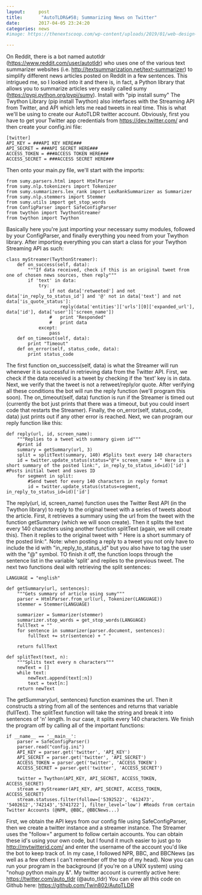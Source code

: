 ```yaml
---
layout:     post
title:       "AutoTLDR&#58; Summarizing News on Twitter"
date:       2017-04-05 23:24:20
categories: news
#image: https://thenextscoop.com/wp-content/uploads/2019/01/web-design-2019.jpg

---
```

On Reddit, there is a bot named autotldr (<https://www.reddit.com/user/autotldr>) who uses one of the various text summarizer websites (i.e. <http://textsummarization.net/text-summarizer>) to simplify different news articles posted on Reddit in a few sentences. This intrigued me, so I looked into it and there is, in fact, a Python library that allows you to summarize articles very easily called sumy (https://pypi.python.org/pypi/sumy). Install with "pip install sumy" The Twython Library (pip install Twython) also interfaces with the Streaming API from Twitter, and API which lets me read tweets in real time. This is what we'll be using to create our AutoTLDR twitter account. Obviously, first you have to get your Twitter app credentials from <https://dev.twitter.com/> and then create your config.ini file: 
    
    
    [twitter]
    API_KEY = ###API KEY HERE###
    API_SECRET = ###API SECRET HERE###
    ACCESS_TOKEN = ###ACCESS TOKEN HERE###
    ACCESS_SECRET = ###ACCESS SECRET HERE###
    

Then onto your main.py file, we'll start with the imports: 
    
    
    from sumy.parsers.html import HtmlParser
    from sumy.nlp.tokenizers import Tokenizer
    from sumy.summarizers.lex_rank import LexRankSummarizer as Summarizer
    from sumy.nlp.stemmers import Stemmer
    from sumy.utils import get_stop_words
    from ConfigParser import SafeConfigParser
    from twython import TwythonStreamer
    from twython import Twython
    

Basically here you're just importing your necessary sumy modules, followed by your ConfigParser, and finally everything you need from your Twython library. After importing everything you can start a class for your Twython Streaming API as such: 
    
    
    class myStreamer(TwythonStreamer):
    	def on_success(self, data):
    		"""If data received, check if this is an original tweet from one of chosen news sources, then reply"""
    		if 'text' in data:
    			try:
    				if not data['retweeted'] and not data['in_reply_to_status_id'] and '@' not in data['text'] and not data['is_quote_status']:
    					reply(data['entities']['urls'][0]['expanded_url'], data['id'], data['user']['screen_name'])
    				#	print "Responded"
    				#	print data
    			except:
    				pass
    	def on_timeout(self, data):
    		print "Timeout"
    	def on_error(self, status_code, data):
    		print status_code
    

The first function on_success(self, data) is what the Streamer will run whenever it is successful in retrieving data from the Twitter API. First, we check if the data received is a tweet by checking if the 'text' key is in data. Next, we verify that the tweet is not a retweet/reply/or quote. After verifying all these conditions the bot will run the reply function (we'll program this soon). The on_timeout(self, data) function is run if the Streamer is timed out (currently the bot just prints that there was a timeout, but you could insert code that restarts the Streamer). Finally, the on_error(self, status_code, data) just prints out if any other error is reached. Next, we can program our reply function like this: 
    
    
    def reply(url, id, screen_name):
    	"""Replies to a tweet with summary given id"""
    	#print id
    	summary = getSummary(url, 3)
    	split = splitText(summary, 140) #Splits text every 140 characters
    	id = twitter.update_status(status="@"+ screen_name + " Here is a short summary of the posted link:", in_reply_to_status_id=id)['id'] #Posts initial tweet and saves ID
    	for segment in split:
    		#Send tweet for every 140 characters in reply format
    		id = twitter.update_status(status=segment, in_reply_to_status_id=id)['id']
    

The reply(url, id, screen_name) function uses the Twitter Rest API (in the Twython library) to reply to the original tweet with a series of tweets about the article. First, it retrieves a summary using the url from the tweet with the function getSummary (which we will soon create). Then it splits the text every 140 characters using another function splitText (again, we will create this). Then it replies to the original tweet with " Here is a short summary of the posted link:". Note: when posting a reply to a tweet you not only have to include the id with "in_reply_to_status_id" but you also have to tag the user with the "@" symbol. TO finish it off, the function loops through the sentence list in the variable 'split' and replies to the previous tweet. The next two functions deal with retrieving the split sentences: 
    
    
    LANGUAGE = "english"
    
    def getSummary(url, sentences):
    	"""Gets summary of article using sumy""" 
    	parser = HtmlParser.from_url(url, Tokenizer(LANGUAGE))
    	stemmer = Stemmer(LANGUAGE)
    
    	summarizer = Summarizer(stemmer)
    	summarizer.stop_words = get_stop_words(LANGUAGE)
    	fullText = ""
    	for sentence in summarizer(parser.document, sentences):
    		fullText += str(sentence) + " "
    
    	return fullText
    
    def splitText(text, n):
    	"""Splits text every n characters"""
    	newText = []
    	while text:
    		newText.append(text[:n])
    		text = text[n:]
    	return newText 
    

The getSummary(url, sentences) function examines the url. Then it constructs a string from all of the sentences and returns that variable (fullText). The splitText function will take the string and break it into sentences of 'n' length. In our case, it splits every 140 characters. We finish the program off by calling all of the important functions: 
    
    
    if __name__ == '__main__':
    	parser = SafeConfigParser()
    	parser.read("config.ini")
    	API_KEY = parser.get('twitter', 'API_KEY')
    	API_SECRET = parser.get('twitter', 'API_SECRET')
    	ACCESS_TOKEN = parser.get('twitter', 'ACCESS_TOKEN')
    	ACCESS_SECRET = parser.get('twitter', 'ACCESS_SECRET')
    
    	twitter = Twython(API_KEY, API_SECRET, ACCESS_TOKEN, ACCESS_SECRET)
    	stream = myStreamer(API_KEY, API_SECRET, ACCESS_TOKEN, ACCESS_SECRET)
    	stream.statuses.filter(follow=['5392522', '612473', '5402612','742143','5741722'], filter_level='low') #Reads from certain Twitter Accounts (@NPR, @BBC, @BBCNews...)
    

First, we obtain the API keys from our config file using SafeConfigParser, then we create a twitter instance and a streamer instance. The Streamer uses the "follow=" argument to follow certain accounts. You can obtain these id's using your own code, but I found it much easier to just go to <http://mytwitterid.com/> and enter the username of the account you'd like the bot to keep track of. In my case, I followed NPR, BBC, and BBCNews (as well as a few others I can't remember off the top of my head). Now you can run your program in the background (if you're on a UNIX system) using "nohup python main.py &". My twitter account is currently active here: <https://twitter.com/auto_tldr> (@auto_tldr) You can view all this code on Github here: <https://github.com/Twin802/AutoTLDR>
